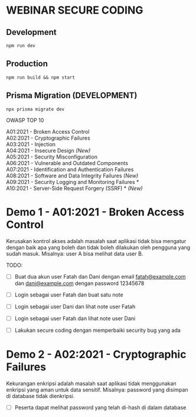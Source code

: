 # WEBINAR SECURE CODING

## Development
```
npm run dev
```

## Production 
```
npm run build && npm start 
```
## Prisma Migration (DEVELOPMENT)

``` 
npx prisma migrate dev
```

OWASP TOP 10 

A01:2021 - Broken Access Control  
A02:2021 - Cryptographic Failures  
A03:2021 - Injection  
A04:2021 - Insecure Design *(New)*  
A05:2021 - Security Misconfiguration  
A06:2021 - Vulnerable and Outdated Components  
A07:2021 - Identification and Authentication Failures  
A08:2021 - Software and Data Integrity Failures *(New)*  
A09:2021 - Security Logging and Monitoring Failures *  
A10:2021 - Server-Side Request Forgery (SSRF) * *(New)*  

# Demo 1 - A01:2021 - Broken Access Control  

Kerusakan kontrol akses adalah masalah saat aplikasi tidak bisa mengatur dengan baik apa yang boleh dan tidak boleh dilakukan oleh pengguna yang sudah masuk. Misalnya: user A bisa melihat data user B.


TODO: 
- [ ] Buat dua akun user Fatah dan Dani dengan email fatah@example.com dan dani@example.com dengan password 12345678 
- [ ] Login sebagai user Fatah dan buat satu note 
- [ ] Login sebagai user Dani dan lihat note user Fatah 
- [ ] Login sebagai user Fatah dan lihat note user Dani 
- [ ] Lakukan secure coding dengan memperbaiki security bug yang ada 


# Demo 2 - A02:2021 - Cryptographic Failures

Kekurangan enkripsi adalah masalah saat aplikasi tidak menggunakan enkripsi yang aman untuk data sensitif. Misalnya: password yang disimpan di database tidak dienkripsi.

- [ ] Peserta dapat melihat password yang telah di-hash di dalam database





